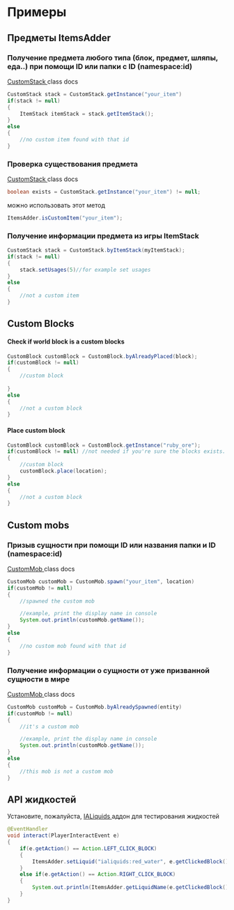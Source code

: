 # Примеры

## Предметы ItemsAdder

### Получение предмета любого типа \(блок, предмет, шляпы, еда..\) при помощи ID или папки с ID \(namespace:id\)

[CustomStack ](https://github.com/LoneDev6/API-ItemsAdder/blob/master/src/main/java/dev/lone/itemsadder/api/CustomStack.java)class docs

```java
CustomStack stack = CustomStack.getInstance("your_item")
if(stack != null)
{
    ItemStack itemStack = stack.getItemStack();
}
else
{
    //no custom item found with that id
}
```

### Проверка существования предмета

[CustomStack ](https://github.com/LoneDev6/API-ItemsAdder/blob/master/src/main/java/dev/lone/itemsadder/api/CustomStack.java)class docs

```java
boolean exists = CustomStack.getInstance("your_item") != null;
```

можно использовать этот метод

```java
ItemsAdder.isCustomItem("your_item");
```

### Получение информации предмета из игры ItemStack

```java
CustomStack stack = CustomStack.byItemStack(myItemStack);
if(stack != null)
{
    stack.setUsages(5)//for example set usages
}
else
{
    //not a custom item
}
```

## Custom Blocks

#### Check if world block is a custom blocks

```java
CustomBlock customBlock = CustomBlock.byAlreadyPlaced(block);
if(customBlock != null)
{
    //custom block
    
}
else
{
    //not a custom block
}
```

#### Place custom block

```java
CustomBlock customBlock = CustomBlock.getInstance("ruby_ore");
if(customBlock != null) //not needed if you're sure the blocks exists.
{
    //custom block
    customBlock.place(location);
}
else
{
    //not a custom block
}
```

## Custom mobs

### Призыв сущности при помощи ID или названия папки и ID \(namespace:id\)

[CustomMob ](https://github.com/LoneDev6/API-ItemsAdder/blob/master/src/main/java/dev/lone/itemsadder/api/CustomMob.java)class docs

```java
CustomMob customMob = CustomMob.spawn("your_item", location)
if(customMob != null)
{
    //spawned the custom mob

    //example, print the display name in console
    System.out.println(customMob.getName());
}
else
{
    //no custom mob found with that id
}
```

### Получение информации о сущности от уже призванной сущности в мире

[CustomMob ](https://github.com/LoneDev6/API-ItemsAdder/blob/master/src/main/java/dev/lone/itemsadder/api/CustomMob.java)class docs

```java
CustomMob customMob = CustomMob.byAlreadySpawned(entity)
if(customMob != null)
{
    //it's a custom mob

    //example, print the display name in console
    System.out.println(customMob.getName());
}
else
{
    //this mob is not a custom mob
}
```

## API жидкостей

Установите, пожалуйста, [IALiquids ](https://www.spigotmc.org/resources/84386)аддон для тестирования жидкостей

```java
@EventHandler
void interact(PlayerInteractEvent e)
{
    if(e.getAction() == Action.LEFT_CLICK_BLOCK)
    {
        ItemsAdder.setLiquid("ialiquids:red_water", e.getClickedBlock().getLocation());
    }
    else if(e.getAction() == Action.RIGHT_CLICK_BLOCK)
    {
        System.out.println(ItemsAdder.getLiquidName(e.getClickedBlock().getRelative(e.getBlockFace()).getLocation()));
    }
}
```

